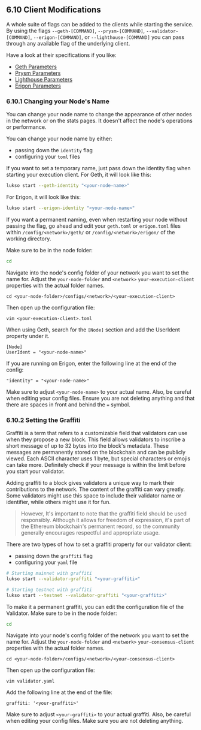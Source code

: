 ## 6.10 Client Modifications

A whole suite of flags can be added to the clients while starting the service. By using the flags `--geth-[COMMAND]`, `--prysm-[COMMAND]`, `--validator-[COMMAND]`, `--erigon-[COMMAND]`, or `--lighthouse-[COMMAND]` you can pass through any available flag of the underlying client.

Have a look at their specifications if you like:

- [Geth Parameters](https://geth.ethereum.org/docs/fundamentals/command-line-options)
- [Prysm Parameters](https://docs.prylabs.network/docs/prysm-usage/parameters)
- [Lighthouse Parameters](https://lighthouse-book.sigmaprime.io/advanced-datadir.html)
- [Erigon Parameters](https://github.com/ledgerwatch/erigon)

### 6.10.1 Changing your Node's Name

You can change your node name to change the appearance of other nodes in the network or on the stats pages. It doesn't affect the node's operations or performance.

You can change your node name by either:

- passing down the `identity` flag
- configuring your `toml` files

If you want to set a temporary name, just pass down the identity flag when starting your execution client. For Geth, it will look like this:

```sh
lukso start --geth-identity "<your-node-name>"
```

For Erigon, it will look like this:

```sh
lukso start --erigon-identity "<your-node-name>"
```

If you want a permanent naming, even when restarting your node without passing the flag, go ahead and edit your `geth.toml` or `erigon.toml` files within `/config/<network>/geth/` or `/config/<network>/erigon/` of the working directory.

Make sure to be in the node folder:

```sh
cd
```

Navigate into the node's config folder of your network you want to set the name for. Adjust the `your-node-folder` and `<network>` `your-execution-client` properties with the actual folder names.

```
cd <your-node-folder>/configs/<network>/<your-execution-client>
```

Then open up the configuration file:

```
vim <your-execution-client>.toml
```

When using Geth, search for the `[Node]` section and add the UserIdent property under it.

```text
[Node]
UserIdent = "<your-node-name>"
```

If you are running on Erigon, enter the following line at the end of the config:

```text
"identity" = "<your-node-name>"
```

Make sure to adjust `<your-node-name>` to your actual name. Also, be careful when editing your config files. Ensure you are not deleting anything and that there are spaces in front and behind the `=` symbol.

### 6.10.2 Setting the Graffiti

Graffiti is a term that refers to a customizable field that validators can use when they propose a new block. This field allows validators to inscribe a short message of up to 32 bytes into the block's metadata. These messages are permanently stored on the blockchain and can be publicly viewed. Each ASCII character uses 1 byte, but special characters or emojis can take more. Definitely check if your message is within the limit before you start your validator.

Adding graffiti to a block gives validators a unique way to mark their contributions to the network. The content of the graffiti can vary greatly. Some validators might use this space to include their validator name or identifier, while others might use it for fun.

> However, It's important to note that the graffiti field should be used responsibly. Although it allows for freedom of expression, it's part of the Ethereum blockchain's permanent record, so the community generally encourages respectful and appropriate usage.

There are two types of how to set a graffiti property for our validator client:

- passing down the `graffiti` flag
- configuring your `yaml` file

```sh
# Starting mainnet with graffiti
lukso start --validator-graffiti "<your-graffiti>"

# Starting testnet with graffiti
lukso start --testnet --validator-graffiti "<your-graffiti>"
```

To make it a permanent graffiti, you can edit the configuration file of the Validator. Make sure to be in the node folder:

```sh
cd
```

Navigate into your node's config folder of the network you want to set the name for. Adjust the `your-node-folder` and `<network>` `your-consensus-client` properties with the actual folder names.

```
cd <your-node-folder>/configs/<network>/<your-consensus-client>
```

Then open up the configuration file:

```
vim validator.yaml
```

Add the following line at the end of the file:

```text
graffiti: '<your-graffiti>'
```

Make sure to adjust `<your-graffiti>` to your actual graffiti. Also, be careful when editing your config files. Make sure you are not deleting anything.
